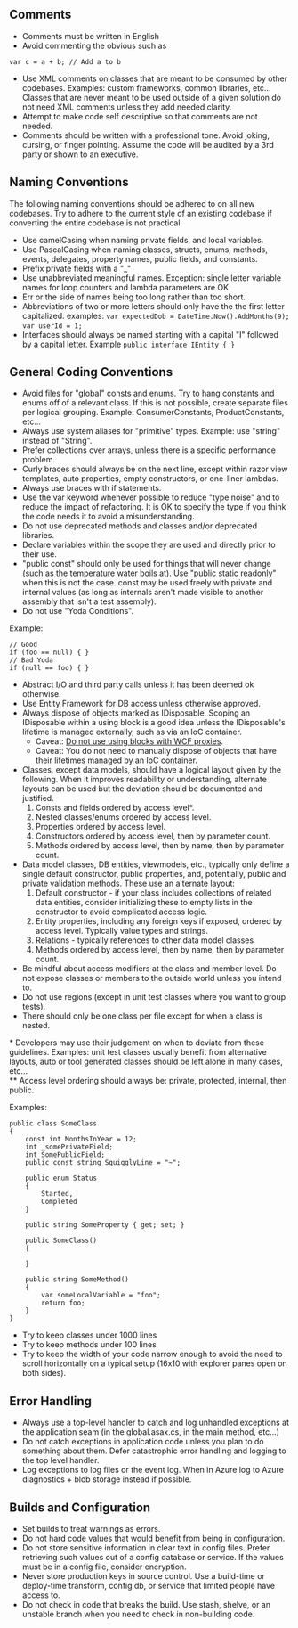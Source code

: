 ## Comments
* Comments must be written in English
* Avoid commenting the obvious such as 
```
var c = a + b; // Add a to b
```
* Use XML comments on classes that are meant to be consumed by other codebases. Examples: custom frameworks, common libraries, etc... Classes that are never meant to be used outside of a given solution do not need XML comments unless they add needed clarity.
* Attempt to make code self descriptive so that comments are not needed.
* Comments should be written with a professional tone. Avoid joking, cursing, or finger pointing. Assume the code will be audited by a 3rd party or shown to an executive.

## Naming Conventions
The following naming conventions should be adhered to on all new codebases. Try to adhere to the current style of an existing codebase if converting the entire codebase is not practical.

* Use camelCasing when naming private fields, and local variables.
* Use PascalCasing when naming classes, structs, enums, methods, events, delegates, property names, public fields, and constants.  
* Prefix private fields with a "\_"
* Use unabbreviated meaningful names. Exception: single letter variable names for loop counters and lambda parameters are OK.
* Err or the side of names being too long rather than too short.
* Abbreviations of two or more letters should only have the the first letter capitalized. examples: ```var expectedDob = DateTime.Now().AddMonths(9);``` ```var userId = 1;```
* Interfaces should always be named starting with a capital "I" followed by a capital letter. Example ```public interface IEntity { }```

## General Coding Conventions
* Avoid files for "global" consts and enums. Try to hang constants and enums off of a relevant class. If this is not possible, create separate files per logical grouping. Example: ConsumerConstants, ProductConstants, etc...  
* Always use system aliases for "primitive" types. Example: use "string" instead of "String".
* Prefer collections over arrays, unless there is a specific performance problem.
* Curly braces should always be on the next line, except within razor view templates, auto properties, empty constructors, or one-liner lambdas.
* Always use braces with if statements.
* Use the var keyword whenever possible to reduce "type noise" and to reduce the impact of refactoring. It is OK to specify the type if you think the code needs it to avoid a misunderstanding.
* Do not use deprecated methods and classes and/or deprecated libraries.
* Declare variables within the scope they are used and directly prior to their use.
* "public const" should only be used for things that will never change (such as the temperature water boils at). Use "public static readonly" when this is not the case. const may be used freely with private and internal values (as long as internals aren't made visible to another assembly that isn't a test assembly).
* Do not use "Yoda Conditions".  



Example: 

	// Good
	if (foo == null) { }
	// Bad Yoda
	if (null == foo) { }

* Abstract I/O and third party calls unless it has been deemed ok otherwise.
* Use Entity Framework for DB access unless otherwise approved.
* Always dispose of objects marked as IDisposable. Scoping an IDisposable within a using block is a good idea unless the IDisposable's lifetime is managed externally, such as via an IoC container.
	* Caveat: [Do not use using blocks with WCF proxies](http://msdn.microsoft.com/en-us/library/aa355056.aspx). 
	* Caveat: You do not need to manually dispose of objects that have their lifetimes managed by an IoC container.
* Classes, except data models, should have a logical layout given by the following. When it improves readability or understanding, alternate layouts can be used but the deviation should be documented and justified.
	1. Consts and fields ordered by access level*.
	2. Nested classes/enums ordered by access level.
	3. Properties ordered by access level.
	4. Constructors ordered by access level, then by parameter count.
	5. Methods ordered by access level, then by name, then by parameter count.
* Data model classes, DB entities, viewmodels, etc.,  typically only define a single default constructor, public properties, and, potentially, public and private validation methods. These use an alternate layout:
	1. Default constructor - if your class includes collections of related data entities, consider initializing these to empty lists in the constructor to avoid complicated access logic.
	2. Entity properties, including any foreign keys if exposed, ordered by access level.  Typically value types and strings.
	3. Relations - typically references to other data model classes
	4. Methods ordered by access level, then by name, then by parameter count.
* Be mindful about access modifiers at the class and member level. Do not expose classes or members to the outside world unless you intend to.
* Do not use regions (except in unit test classes where you want to group tests).
* There should only be one class per file except for when a class is nested.

\* Developers may use their judgement on when to deviate from these guidelines. Examples: unit test classes usually benefit from alternative layouts, auto or tool generated classes should be left alone in many cases, etc...  
\*\* Access level ordering should always be: private, protected, internal, then public.

Examples:

    public class SomeClass
    {
        const int MonthsInYear = 12;
        int _somePrivateField;
        int SomePublicField;
        public const string SquigglyLine = "~"; 
        
        public enum Status
        {
            Started,
            Completed
        }
        
        public string SomeProperty { get; set; }
        
        public SomeClass() 
        {
            
        }
        
        public string SomeMethod()
        {
            var someLocalVariable = "foo";
            return foo;			
        }
    }
		
* Try to keep classes under 1000 lines
* Try to keep methods under 100 lines
* Try to keep the width of your code narrow enough to avoid the need to scroll horizontally on a typical setup (16x10 with explorer panes open on both sides). 

## Error Handling
* Always use a top-level handler to catch and log unhandled exceptions at the application seam (in the global.asax.cs, in the main method, etc...)
* Do not catch exceptions in application code unless you plan to do something about them. Defer catastrophic error handling and logging to the top level handler.
* Log exceptions to log files or the event log. When in Azure log to Azure diagnostics + blob storage instead if possible.

## Builds and Configuration
* Set builds to treat warnings as errors.
* Do not hard code values that would benefit from being in configuration.
* Do not store sensitive information in clear text in config files. Prefer retrieving such values out of a config database or service. If the values must be in a config file, consider encryption.
* Never store production keys in source control. Use a build-time or deploy-time transform, config db, or service that limited people have access to.
* Do not check in code that breaks the build. Use stash, shelve, or an unstable branch when you need to check in non-building code.
